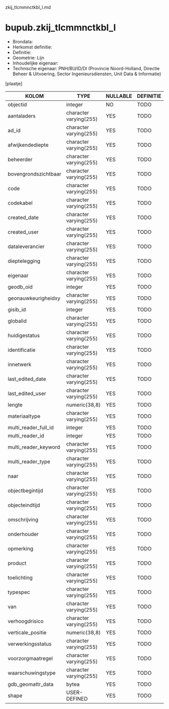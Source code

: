 zkij_tlcmmnctkbl_l.md

# bupub.zkij_tlcmmnctkbl_l


* Brondata: 
* Herkomst definitie: 
* Definitie: 
* Geometrie: Lijn
* Inhoudelijke eigenaar: 
* Technische eigenaar: PNH/BU/ID/DI (Provincie Noord-Holland, Directie Beheer & Uitvoering, Sector Ingenieursdiensten, Unit Data & Informatie)

[plaatje]


|KOLOM                            |TYPE                       |NULLABLE|DEFINITIE|
|------                           |----                       |-----   |-----    |
|objectid                         |integer                    |NO      |TODO|
|aantaladers                      |character varying(255)     |YES     |TODO|
|ad_id                            |character varying(255)     |YES     |TODO|
|afwijkendediepte                 |character varying(255)     |YES     |TODO|
|beheerder                        |character varying(255)     |YES     |TODO|
|bovengrondszichtbaar             |character varying(255)     |YES     |TODO|
|code                             |character varying(255)     |YES     |TODO|
|codekabel                        |character varying(255)     |YES     |TODO|
|created_date                     |character varying(255)     |YES     |TODO|
|created_user                     |character varying(255)     |YES     |TODO|
|dataleverancier                  |character varying(255)     |YES     |TODO|
|dieptelegging                    |character varying(255)     |YES     |TODO|
|eigenaar                         |character varying(255)     |YES     |TODO|
|geodb_oid                        |integer                    |YES     |TODO|
|geonauwkeurigheidxy              |character varying(255)     |YES     |TODO|
|gisib_id                         |integer                    |YES     |TODO|
|globalid                         |character varying(255)     |YES     |TODO|
|huidigestatus                    |character varying(255)     |YES     |TODO|
|identificatie                    |character varying(255)     |YES     |TODO|
|innetwerk                        |character varying(255)     |YES     |TODO|
|last_edited_date                 |character varying(255)     |YES     |TODO|
|last_edited_user                 |character varying(255)     |YES     |TODO|
|lengte                           |numeric(38,8)              |YES     |TODO|
|materiaaltype                    |character varying(255)     |YES     |TODO|
|multi_reader_full_id             |integer                    |YES     |TODO|
|multi_reader_id                  |integer                    |YES     |TODO|
|multi_reader_keyword             |character varying(255)     |YES     |TODO|
|multi_reader_type                |character varying(255)     |YES     |TODO|
|naar                             |character varying(255)     |YES     |TODO|
|objectbegintijd                  |character varying(255)     |YES     |TODO|
|objecteindtijd                   |character varying(255)     |YES     |TODO|
|omschrijving                     |character varying(255)     |YES     |TODO|
|onderhouder                      |character varying(255)     |YES     |TODO|
|opmerking                        |character varying(255)     |YES     |TODO|
|product                          |character varying(255)     |YES     |TODO|
|toelichting                      |character varying(255)     |YES     |TODO|
|typespec                         |character varying(255)     |YES     |TODO|
|van                              |character varying(255)     |YES     |TODO|
|verhoogdrisico                   |character varying(255)     |YES     |TODO|
|verticale_positie                |numeric(38,8)              |YES     |TODO|
|verwerkingsstatus                |character varying(255)     |YES     |TODO|
|voorzorgmaatregel                |character varying(255)     |YES     |TODO|
|waarschuwingstype                |character varying(255)     |YES     |TODO|
|gdb_geomattr_data                |bytea                      |YES     |TODO|
|shape                            |USER-DEFINED               |YES     |TODO|
